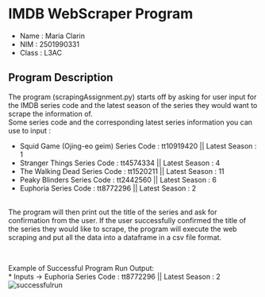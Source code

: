 # IMDB WebScraper Program
* Name : Maria Clarin
* NIM : 2501990331
* Class : L3AC
## Program Description
The program (scrapingAssignment.py) starts off by asking for user input for the IMDB series code and the latest season of the series they would want to scrape the information of.<br />
Some series code and the corresponding latest series information you can use to input : <br />
* Squid Game (Ojing-eo geim) Series Code : tt10919420 || Latest Season : 1
* Stranger Things Series Code : tt4574334 || Latest Season : 4
* The Walking Dead Series Code : tt1520211 || Latest Season : 11
* Peaky Blinders Series Code : tt2442560 || Latest Season : 6
* Euphoria Series Code : tt8772296 || Latest Season : 2
<br />
The program will then print out the title of the series and ask for confirmation from the user. If the user successfully confirmed the title of the series they would like to scrape, the program will execute the web scraping and put all the data into a dataframe in a csv file format. 
<p>&nbsp;</p>
Example of Successful Program Run Output: <br />
* Inputs -> Euphoria Series Code : tt8772296 || Latest Season : 2
<img src="https://user-images.githubusercontent.com/91464335/192569904-40a3fec7-76b8-43c8-809e-7f8950628c41.png" alt="successfulrun">


